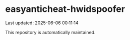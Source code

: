 # easyanticheat-hwidspoofer

Last updated: 2025-06-06 00:11:14

This repository is automatically maintained.

